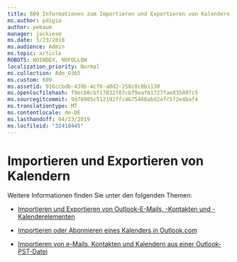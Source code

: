 ```yaml
---
title: 609 Informationen zum Importieren und Exportieren von Kalendern
ms.author: pdigia
author: pebaum
manager: jackiesm
ms.date: 3/23/2018
ms.audience: Admin
ms.topic: article
ROBOTS: NOINDEX, NOFOLLOW
localization_priority: Normal
ms.collection: Adm_O365
ms.custom: 609
ms.assetid: 916ccbdb-439b-4cf8-a0d2-258c8c8b1130
ms.openlocfilehash: f9ec88cbf17832f07cbf9eaf61727fae835897c5
ms.sourcegitcommit: 9d78905c512192ffc4675468abd2efc5f2e4baf4
ms.translationtype: MT
ms.contentlocale: de-DE
ms.lasthandoff: 04/23/2019
ms.locfileid: "32410445"
---
```

# <a name="importing-and-exporting-calendars"></a>Importieren und Exportieren von Kalendern

Weitere Informationen finden Sie unter den folgenden Themen:
  
- [Importieren und Exportieren von Outlook-E-Mails, -Kontakten und -Kalenderelementen](https://support.office.com/article/92577192-3881-4502-b79d-c3bbada6c8ef)
    
- [Importieren oder Abonnieren eines Kalenders in Outlook.com](https://support.office.com/article/cff1429c-5af6-41ec-a5b4-74f2c278e98c)
    
- [Importieren von e-Mails, Kontakten und Kalendern aus einer Outlook-PST-Datei](https://support.office.com/article/431a8e9a-f99f-4d5f-ae48-ded54b3440ac)
    

